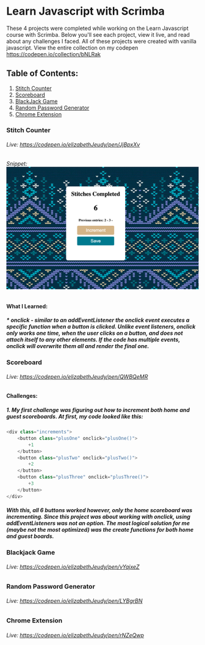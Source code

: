 # Learn Javascript with Scrimba

These 4 projects were completed while working on the Learn Javascript course with Scrimba. Below you'll see each project, view it live, and read about any challenges I faced. All of these projects were created with vanilla javascript. View the entire collection on my codepen https://codepen.io/collection/bNLRak

## Table of Contents:

1. [Stitch Counter](#stitch-counter)
2. [Scoreboard](#scoreboard)
3. [BlackJack Game](#blackjack-game)
4. [Random Password Generator](#random-password-generator)
5. [Chrome Extension](#chrome-extension)

<a name="stitch-counter"></a>

### Stitch Counter

###### Live: https://codepen.io/elizabethJeudy/pen/JjBpxXv

###### Snippet: ![image](https://github.com/elizabethJeudy/scrimba/blob/main/images/stitch-counter.png?raw=true)

#### What I Learned:

##### \* _onclick_ - similar to an **addEventListener** the onclick event executes a specific function when a button is clicked. Unlike event listeners, onclick only works one time, when the user clicks on a button, and does not attach itself to any other elements. If the code has multiple events, onclick will overwrite them all and render the final one.

<a name="scoreboard"></a>

### Scoreboard

###### Live: https://codepen.io/elizabethJeudy/pen/QWBQeMR

#### Challenges:

##### 1. My first challenge was figuring out how to increment both home and guest scoreboards. At first, my code looked like this:

```js
<div class="increments">
	<button class="plusOne" onclick="plusOne()">
		+1
	</button>
	<button class="plusTwo" onclick="plusTwo()">
		+2
	</button>
	<button class="plusThree" onclick="plusThree()">
		+3
	</button>
</div>
```

##### With this, all 6 buttons worked however, only the home scoreboard was incrementing. Since this project was about working with onclick, using addEventListeners was not an option. The most logical solution for me (maybe not the most optimized) was the create functions for both home and guest boards.

<a name="blackjack-game"></a>

### Blackjack Game

###### Live: https://codepen.io/elizabethJeudy/pen/vYajxeZ

<a name="random-password-generator">

### Random Password Generator

###### Live: https://codepen.io/elizabethJeudy/pen/LYBgrBN

<a name="chrome-extension">

### Chrome Extension

###### Live: https://codepen.io/elizabethJeudy/pen/rNZeQwp
